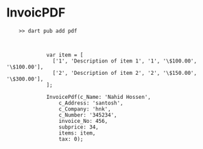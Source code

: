 # InvoicPDF

        >> dart pub add pdf

      

                 var item = [
                   ['1', 'Description of item 1', '1', '\$100.00', '\$100.00'],
                   ['2', 'Description of item 2', '2', '\$150.00', '\$300.00'],
                 ];

                 InvoicePdf(c_Name: 'Nahid Hossen',
                     c_Address: 'santosh',
                     c_Company: 'hnk',
                     c_Number: '345234',
                     invoice_No: 456,
                     subprice: 34,
                     items: item,
                     tax: 0);
